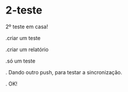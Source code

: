 # 2-teste
2º teste em casa!

.criar um teste

.criar um relatório

.só um teste

. Dando outro push, para testar a sincronização.

. OK!
